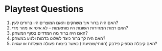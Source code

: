 # Playtest Questions

1. האם היה ברור איך משחקים והאם המוצרים היו ברורים לעין?
2. האם רמות המהירות השונות היו מותאמות – לא איטי או מהר מדי?
3. האם היה ברור מה המדדים בסוף המשחק?
4. האם היה לך ברור כיצד לשלוט בדמות ולנוע במשחק?
5. האם קיבלת מספיק פידבק (חזותי/שמיעתי) כאשר ביצעת פעולה מוצלחת או שגויה?
